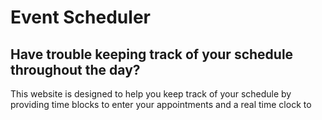 # Event Scheduler

## Have trouble keeping track of your schedule throughout the day?

This website is designed to help you keep track of your schedule by providing time blocks to enter your appointments and a real time clock to 
